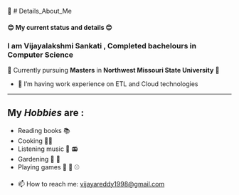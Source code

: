 :woman: # Details_About_Me 

#### :blush: My current status and details :blush:
### I am Vijayalakshmi Sankati , Completed bachelours in Computer Science
:book: Currently pursuing **Masters** in **Northwest Missouri State University** :book:
- 🔭 I’m having work experience on ETL and Cloud technologies 


---
## My *Hobbies* are :
* Reading books :books:
* Cooking :cook:
* Listening music :musical_note: :radio:
* Gardening :herb: :deciduous_tree:
* Playing games :basketball: :tennis: :baseball:



- 📫 How to reach me:  vijayareddy1998@gmail.com



<!--
**Vijayalakshmi3105/Vijayalakshmi3105** is a ✨ _special_ ✨ repository because its `README.md` (this file) appears on your GitHub profile.

Here are some ideas to get you started:

- 🔭 I’m currently working on ...
- 🌱 I’m currently learning ...
- 👯 I’m looking to collaborate on ...
- 🤔 I’m looking for help with ...
- 💬 Ask me about ...
- 📫 How to reach me: ...
- 😄 Pronouns: ...
- ⚡ Fun fact: ...
-->
